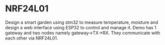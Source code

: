 # NRF24L01
Design a smart garden using stm32 to measure temperature, moisture and design a web interface using ESP32 to control and manage it. Demo has 1 gateway and two nodes namely gateway->TX->RX. They communicate with each other via NRF24L01.
